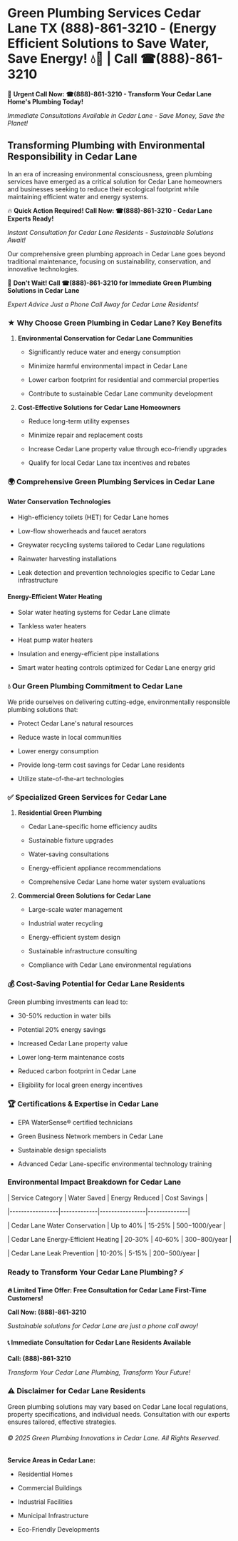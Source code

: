 # Green Plumbing Services Cedar Lane TX (888)-861-3210 - (Energy Efficient Solutions to Save Water, Save Energy! 💧🌿 | Call ☎(888)-861-3210

🚨 **Urgent Call Now: ☎(888)-861-3210 - Transform Your Cedar Lane Home's Plumbing Today!**
*Immediate Consultations Available in Cedar Lane - Save Money, Save the Planet!*

## Transforming Plumbing with Environmental Responsibility in Cedar Lane

In an era of increasing environmental consciousness, green plumbing services have emerged as a critical solution for Cedar Lane homeowners and businesses seeking to reduce their ecological footprint while maintaining efficient water and energy systems. 

🔥 **Quick Action Required! Call Now: ☎(888)-861-3210 - Cedar Lane Experts Ready!**
*Instant Consultation for Cedar Lane Residents - Sustainable Solutions Await!*

Our comprehensive green plumbing approach in Cedar Lane goes beyond traditional maintenance, focusing on sustainability, conservation, and innovative technologies.

🚨 **Don't Wait! Call ☎(888)-861-3210 for Immediate Green Plumbing Solutions in Cedar Lane**
*Expert Advice Just a Phone Call Away for Cedar Lane Residents!*

### ★ Why Choose Green Plumbing in Cedar Lane? Key Benefits

1. **Environmental Conservation for Cedar Lane Communities** 
   - Significantly reduce water and energy consumption
   - Minimize harmful environmental impact in Cedar Lane
   - Lower carbon footprint for residential and commercial properties
   - Contribute to sustainable Cedar Lane community development

2. **Cost-Effective Solutions for Cedar Lane Homeowners** 
   - Reduce long-term utility expenses
   - Minimize repair and replacement costs
   - Increase Cedar Lane property value through eco-friendly upgrades
   - Qualify for local Cedar Lane tax incentives and rebates

### 🌍 Comprehensive Green Plumbing Services in Cedar Lane

#### Water Conservation Technologies
- High-efficiency toilets (HET) for Cedar Lane homes
- Low-flow showerheads and faucet aerators
- Greywater recycling systems tailored to Cedar Lane regulations
- Rainwater harvesting installations
- Leak detection and prevention technologies specific to Cedar Lane infrastructure

#### Energy-Efficient Water Heating
- Solar water heating systems for Cedar Lane climate
- Tankless water heaters
- Heat pump water heaters
- Insulation and energy-efficient pipe installations
- Smart water heating controls optimized for Cedar Lane energy grid

### 💧 Our Green Plumbing Commitment to Cedar Lane

We pride ourselves on delivering cutting-edge, environmentally responsible plumbing solutions that:
- Protect Cedar Lane's natural resources
- Reduce waste in local communities
- Lower energy consumption
- Provide long-term cost savings for Cedar Lane residents
- Utilize state-of-the-art technologies

### ✅ Specialized Green Services for Cedar Lane

1. **Residential Green Plumbing**
   - Cedar Lane-specific home efficiency audits
   - Sustainable fixture upgrades
   - Water-saving consultations
   - Energy-efficient appliance recommendations
   - Comprehensive Cedar Lane home water system evaluations

2. **Commercial Green Solutions for Cedar Lane**
   - Large-scale water management
   - Industrial water recycling
   - Energy-efficient system design
   - Sustainable infrastructure consulting
   - Compliance with Cedar Lane environmental regulations

### 💰 Cost-Saving Potential for Cedar Lane Residents

Green plumbing investments can lead to:
- 30-50% reduction in water bills
- Potential 20% energy savings
- Increased Cedar Lane property value
- Lower long-term maintenance costs
- Reduced carbon footprint in Cedar Lane
- Eligibility for local green energy incentives

### 🏆 Certifications & Expertise in Cedar Lane

- EPA WaterSense® certified technicians
- Green Business Network members in Cedar Lane
- Sustainable design specialists
- Advanced Cedar Lane-specific environmental technology training

### Environmental Impact Breakdown for Cedar Lane

| Service Category | Water Saved | Energy Reduced | Cost Savings |
|-----------------|-------------|----------------|--------------|
| Cedar Lane Water Conservation | Up to 40% | 15-25% | $500-$1000/year |
| Cedar Lane Energy-Efficient Heating | 20-30% | 40-60% | $300-$800/year |
| Cedar Lane Leak Prevention | 10-20% | 5-15% | $200-$500/year |

### Ready to Transform Your Cedar Lane Plumbing? ⚡

**🔥 Limited Time Offer: Free Consultation for Cedar Lane First-Time Customers!**

**Call Now: (888)-861-3210**
*Sustainable solutions for Cedar Lane are just a phone call away!*

#### 📞 Immediate Consultation for Cedar Lane Residents Available

**Call: (888)-861-3210**
*Transform Your Cedar Lane Plumbing, Transform Your Future!*

### ⚠️ Disclaimer for Cedar Lane Residents

Green plumbing solutions may vary based on Cedar Lane local regulations, property specifications, and individual needs. Consultation with our experts ensures tailored, effective strategies.

###### © 2025 Green Plumbing Innovations in Cedar Lane. All Rights Reserved.

**Service Areas in Cedar Lane:** 
- Residential Homes
- Commercial Buildings
- Industrial Facilities
- Municipal Infrastructure
- Eco-Friendly Developments